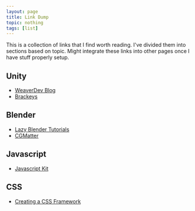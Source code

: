 ```yaml
---
layout: page
title: Link Dump
topic: nothing
tags: [list]
---
```


This is a collection of links that I find worth reading. I've divided them into sections based on topic. Might integrate these links into other pages once I have stuff properly setup.

Unity
---------

  * [WeaverDev Blog](https://www.weaverdev.io/)
  * [Brackeys](https://www.youtube.com/channel/UCYbK_tjZ2OrIZFBvU6CCMiA)

Blender
---------

  * [Lazy Blender Tutorials](https://www.youtube.com/channel/UCbmxZRQk-X0p-TOxd6PEYJA)
  * [CGMatter](https://www.youtube.com/channel/UCy1f4m64dwCwk8CBZ_vHfPg)

Javascript
---------

  * [Javascript Kit](http://www.javascriptkit.com/)

CSS
---------

  * [Creating a CSS Framework](https://www.codementor.io/ismail16smakosh23/my-short-journey-building-unnamed-my-own-css-framework-csqi9o679)
